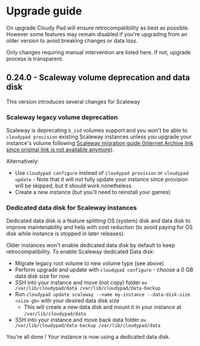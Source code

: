 # Upgrade guide

On upgrade Cloudy Pad will ensure retrocompatibility as best as possible. However some features may remain disabled if you're upgrading from an older version to avoid breaking changes or data loss.

Only changes requiring manual intervention are listed here. If not, upgrade process is transparent.

## 0.24.0 - Scaleway volume deprecation and data disk

This version introduces several changes for Scaleway

### Scaleway legacy volume deprecation

Scaleway is deprecating `b_ssd` volumes support and you won't be able to `cloudypad provision` existing Scaleway instances unless you upgrade your instance's volume following [Scaleway migration guide (Internet Archive link since original link is not available anymore)](https://web.archive.org/web/20250805052923/https://www.scaleway.com/en/docs/instances/how-to/migrate-volumes-snapshots-to-sbs/#migrating-using-the-instance-apicli-migration-endpoint-plan-and-apply).

Alternatively:
- Use `cloudypad configure` instead of `cloudypad provision` or `cloudypad update` - Note that it will not fully update your instance since provision will be skipped, but it should work nonetheless
- Create a new instance (but you'll need to reinstall your games)

### Dedicated data disk for Scaleway instances

Dedicated data disk is a feature splitting OS (system) disk and data disk to improve maintenability and help with cost reduction (to avoid paying for OS disk while instance is stopped in later releases).

Older instances won't enable dedicated data disk by default to keep retrocompatibility. To enable Scaleway dedicated Data disk:

- Migrate legacy root volume to new volume type (see above)
- Perform upgrade and update with `cloudypad configure` - choose a 0 GB data disk size for now
- SSH into your instance and move (not copy) folder `mv /var/lib/cloudypad/data /var/lib/cloudypad/data-backup`
- Run `cloudypad update scaleway --name my-instance --data-disk-size <size-gb>` with your desired data disk size
    - This will create a new data disk and mount it in your instance at `/var/lib/cloudypad/data`
- SSH into your instance and move back data folder `mv /var/lib/cloudypad/data-backup /var/lib/cloudypad/data`

You're all done ! Your instance is now using a dedicated data disk.